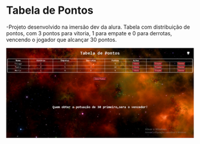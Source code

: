 # Tabela de Pontos 
-Projeto desenvolvido na imersão dev da alura. Tabela com distribuição de pontos, com 3 pontos para vitoria, 1 para empate e 0 para derrotas, vencendo o jogador que alcançar 30 pontos.

<img src="img/TabelaDePontos.png">